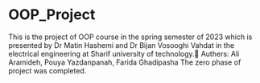 # OOP_Project
This is the project of OOP course in the spring semester of 2023 which is presented by Dr Matin Hashemi and Dr Bijan Vosooghi Vahdat in the electrical engineering at 
Sharif university of technology.
َAuthers: Ali Aramideh, Pouya Yazdanpanah, Farida Ghadipasha
The zero phase of project was completed.
